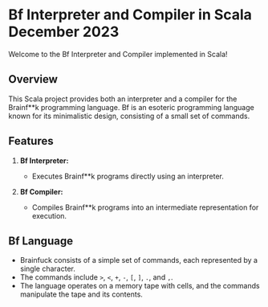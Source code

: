 # Bf Interpreter and Compiler in Scala December 2023

Welcome to the Bf Interpreter and Compiler implemented in Scala!

## Overview

This Scala project provides both an interpreter and a compiler for the Brainf**k programming language. Bf is an esoteric programming language known for its minimalistic design, consisting of a small set of commands.

## Features

1. **Bf Interpreter:**
   - Executes Brainf**k programs directly using an interpreter.

2. **Bf Compiler:**
   - Compiles Brainf**k programs into an intermediate representation for execution.

## Bf Language

- Brainfuck consists of a simple set of commands, each represented by a single character.
- The commands include `>`, `<`, `+`, `-`, `[`, `]`, `.`, and `,`.
- The language operates on a memory tape with cells, and the commands manipulate the tape and its contents.

    
